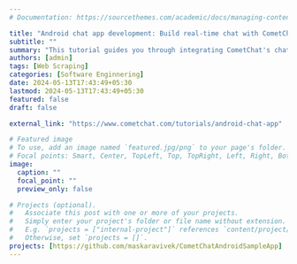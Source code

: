 ```yaml
---
# Documentation: https://sourcethemes.com/academic/docs/managing-content/

title: "Android chat app development: Build real-time chat with CometChat"
subtitle: ""
summary: "This tutorial guides you through integrating CometChat's chat SDK and UI kits to create a real-time chat experience for your users. Follow the steps and learn how to implement chat functionality in your Android app."
authors: [admin]
tags: [Web Scraping]
categories: [Software Enginnering]
date: 2024-05-13T17:43:49+05:30
lastmod: 2024-05-13T17:43:49+05:30
featured: false
draft: false

external_link: "https://www.cometchat.com/tutorials/android-chat-app"

# Featured image
# To use, add an image named `featured.jpg/png` to your page's folder.
# Focal points: Smart, Center, TopLeft, Top, TopRight, Left, Right, BottomLeft, Bottom, BottomRight.
image:
  caption: ""
  focal_point: ""
  preview_only: false

# Projects (optional).
#   Associate this post with one or more of your projects.
#   Simply enter your project's folder or file name without extension.
#   E.g. `projects = ["internal-project"]` references `content/project/deep-learning/index.md`.
#   Otherwise, set `projects = []`.
projects: [https://github.com/maskaravivek/CometChatAndroidSampleApp]
---
```

